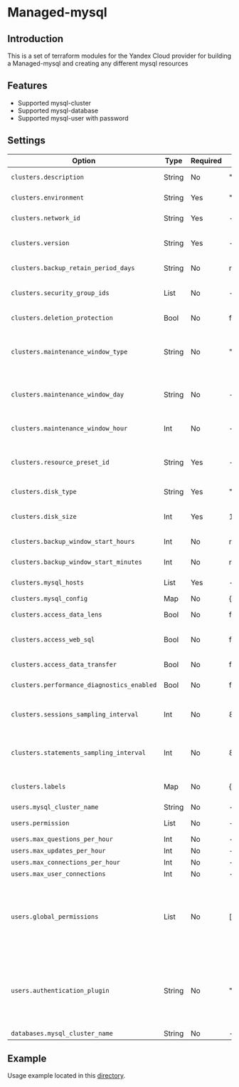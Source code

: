 # Managed-mysql

## Introduction

This is a set of terraform modules for the Yandex Cloud provider for building a Managed-mysql and creating any different mysql resources

## Features

- Supported mysql-cluster
- Supported mysql-database
- Supported mysql-user with password

## Settings

| Option | Type | Required | Default value |Description |
| --- | ---  | --- | --- | --- |
| `clusters.description` | String | No | "Created by Terraform" | Description of the MySQL cluster. |
| `clusters.environment` | String | Yes | "PRODUCTION" | Deployment environment of the MySQL cluster. |
| `clusters.network_id` | String | Yes | - | ID of the network, to which the MySQL cluster uses. |
| `clusters.version` | String | Yes | - | Version of the MySQL cluster. (allowed versions are: 5.7, 8.0) |
| `clusters.backup_retain_period_days` | String | No | null | The period in days during which backups are stored. |
| `clusters.security_group_ids` | List | No | - | A set of ids of security groups assigned to hosts of the cluster. |
| `clusters.deletion_protection` | Bool | No | false | Inhibits deletion of the cluster. Can be either true or false. |
| `clusters.maintenance_window_type` | String | No | "ANYTIME" | Type of maintenance window. Can be either ANYTIME or WEEKLY. A day and hour of window need to be specified with weekly window. |
| `clusters.maintenance_window_day` | String | No | - | Day of the week (in DDD format). Allowed values: "MON", "TUE", "WED", "THU", "FRI", "SAT", "SUN" |
| `clusters.maintenance_window_hour` | Int | No | - | Hour of the day in UTC (in HH format). Allowed value is between 0 and 23. |
| `clusters.resource_preset_id` | String | Yes | - | The ID of the preset for computational resources available to a MySQL host (CPU, memory etc.). |
| `clusters.disk_type` | String | Yes | "network-hdd" | Type of the storage of MySQL hosts. |
| `clusters.disk_size` | Int | Yes | 10 | Volume of the storage available to a MySQL host, in gigabytes. |
| `clusters.backup_window_start_hours` | Int | No | null | The hour at which backup will be started. |
| `clusters.backup_window_start_minutes` | Int | No | null | The minute at which backup will be started. |
| `clusters.mysql_hosts` | List | Yes | - | A list with host of the MySQL cluster |
| `clusters.mysql_config` | Map | No | {} | MySQL cluster config. |
| `clusters.access_data_lens` | Bool | No | false | Allow access for Yandex DataLens. |
| `clusters.access_web_sql` | Bool | No | false | Allows access for SQL queries in the management console. |
| `clusters.access_data_transfer` | Bool | No | false | Allow access for DataTransfer. |
| `clusters.performance_diagnostics_enabled` | Bool | No | false | Enable performance diagnostics |
| `clusters.sessions_sampling_interval` | Int | No | 86400 | Interval (in seconds) for my_stat_activity sampling Acceptable values are 1 to 86400, inclusive. |
| `clusters.statements_sampling_interval` | Int | No | 86400 | Interval (in seconds) for my_stat_statements sampling Acceptable values are 1 to 86400, inclusive. |
| `clusters.labels` | Map | No | {} | A set of key/value label pairs to assign to the MySQL cluster. |
| `users.mysql_cluster_name` | String | No | - | Mysql cluster name for users. |
| `users.permission` | List | No | - | Set of permissions granted to the user. |
| `users.max_questions_per_hour` | Int | No | - | Max questions per hour. |
| `users.max_updates_per_hour` | Int | No | - | Max updates per hour. |
| `users.max_connections_per_hour` | Int | No | - | Max connections per hour. |
| `users.max_user_connections` | Int | No | - | Max user connections. |
| `users.global_permissions` | List | No | [] | List user's global permissions Allowed permissions: REPLICATION_CLIENT, REPLICATION_SLAVE, PROCESS for clear list use empty list. If the attribute is not specified there will be no changes. |
| `users.authentication_plugin` | String | No | "SHA256_PASSWORD" | Authentication plugin. Allowed values: MYSQL_NATIVE_PASSWORD, CACHING_SHA2_PASSWORD, SHA256_PASSWORD (for version 5.7 MYSQL_NATIVE_PASSWORD, SHA256_PASSWORD) |
| `databases.mysql_cluster_name` | String | No | - | Mysql cluster name for users. |

## Example

Usage example located in this [directory](docs/example).
